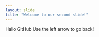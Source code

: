 ```yaml
---
layout: slide
title: "Welcome to our second slide!"
---
```

Hallo GitHub
Use the left arrow to go back!
